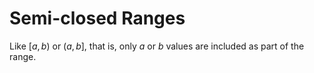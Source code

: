 # Semi-closed Ranges
Like $[a, b)$ or $(a,b]$, that is, only *a* or *b* values are included as part of the range.